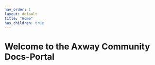 ```yaml
---
nav_order: 1
layout: default
title: "Home"
has_children: true
---
```


# Welcome to the Axway Community Docs-Portal

